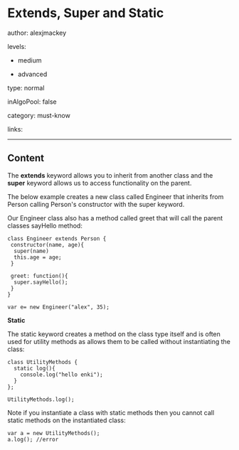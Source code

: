 # Extends, Super and Static
author: alexjmackey

levels:

  - medium

  - advanced

type: normal

inAlgoPool: false

category: must-know

links:

---
## Content

The **extends** keyword allows you to inherit from another class and the **super** keyword allows us to access functionality on the parent.

The below example creates a new class called Engineer that inherits from Person calling Person's constructor with the super keyword.

Our Engineer class also has a method called greet that will call the parent classes sayHello method:

```
class Engineer extends Person {
 constructor(name, age){
  super(name)
  this.age = age;
 }

 greet: function(){
  super.sayHello();
 }
}

var e= new Engineer("alex", 35);
```

**Static**

The static keyword creates a method on the class type itself and is often used for utility methods as allows them to be called without instantiating the class:

```
class UtilityMethods {
  static log(){
 	console.log("hello enki");
  }
};

UtilityMethods.log();
```

Note if you instantiate a class with static methods then you cannot call static methods on the instantiated class:

```
var a = new UtilityMethods();
a.log(); //error
```
